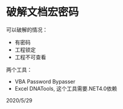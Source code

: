 # 破解文档宏密码

可以破解的情况：  
- 有密码
- 工程锁定
- 工程不可查看

两个工具：  
- VBA Password Bypasser
- Excel DNATools, 这个工具需要.NET4.0依赖


2020/5/29  
